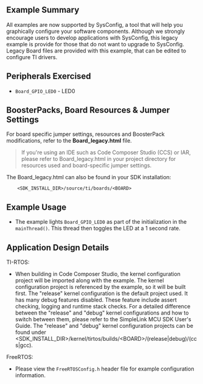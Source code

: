 ## Example Summary

All examples are now supported by SysConfig, a tool that will help you
graphically configure your software components.  Although we strongly
encourage users to develop applications with SysConfig, this legacy example
is provide for those that do not want to upgrade to SysConfig.  Legacy Board
files are provided with this example, that can be edited to configure TI
drivers.

## Peripherals Exercised

* `Board_GPIO_LED0`  - LED0

## BoosterPacks, Board Resources & Jumper Settings

For board specific jumper settings, resources and BoosterPack modifications,
refer to the __Board_legacy.html__ file.

> If you're using an IDE such as Code Composer Studio (CCS) or IAR, please
refer to Board_legacy.html in your project directory for resources used and
board-specific jumper settings.

The Board_legacy.html can also be found in your SDK installation:

        <SDK_INSTALL_DIR>/source/ti/boards/<BOARD>

## Example Usage

* The example lights `Board_GPIO_LED0` as part of the initialization in the
`mainThread()`. This thread then toggles the LED at a 1 second rate.

## Application Design Details

TI-RTOS:

* When building in Code Composer Studio, the kernel configuration project will
be imported along with the example. The kernel configuration project is
referenced by the example, so it will be built first. The "release" kernel
configuration is the default project used. It has many debug features disabled.
These feature include assert checking, logging and runtime stack checks. For a
detailed difference between the "release" and "debug" kernel configurations and
how to switch between them, please refer to the SimpleLink MCU SDK User's
Guide. The "release" and "debug" kernel configuration projects can be found
under &lt;SDK_INSTALL_DIR&gt;/kernel/tirtos/builds/&lt;BOARD&gt;/(release|debug)/(ccs|gcc).

FreeRTOS:

* Please view the `FreeRTOSConfig.h` header file for example configuration
information.
